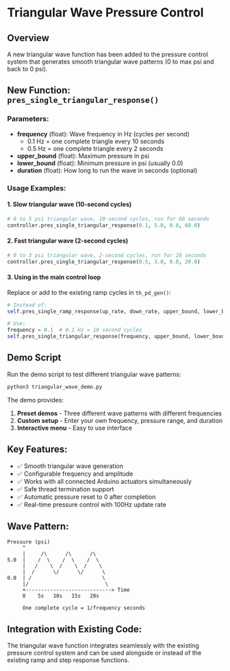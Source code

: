 # Triangular Wave Pressure Control

## Overview
A new triangular wave function has been added to the pressure control system that generates smooth triangular wave patterns (0 to max psi and back to 0 psi).

## New Function: `pres_single_triangular_response()`

### Parameters:
- **frequency** (float): Wave frequency in Hz (cycles per second)
  - 0.1 Hz = one complete triangle every 10 seconds
  - 0.5 Hz = one complete triangle every 2 seconds
- **upper_bound** (float): Maximum pressure in psi
- **lower_bound** (float): Minimum pressure in psi (usually 0.0)
- **duration** (float): How long to run the wave in seconds (optional)

### Usage Examples:

#### 1. Slow triangular wave (10-second cycles)
```python
# 0 to 5 psi triangular wave, 10-second cycles, run for 60 seconds
controller.pres_single_triangular_response(0.1, 5.0, 0.0, 60.0)
```

#### 2. Fast triangular wave (2-second cycles)
```python
# 0 to 3 psi triangular wave, 2-second cycles, run for 20 seconds
controller.pres_single_triangular_response(0.5, 3.0, 0.0, 20.0)
```

#### 3. Using in the main control loop
Replace or add to the existing ramp cycles in `th_pd_gen()`:

```python
# Instead of:
self.pres_single_ramp_response(up_rate, down_rate, upper_bound, lower_bound)

# Use:
frequency = 0.1  # 0.1 Hz = 10 second cycles
self.pres_single_triangular_response(frequency, upper_bound, lower_bound, duration=20.0)
```

## Demo Script
Run the demo script to test different triangular wave patterns:

```bash
python3 triangular_wave_demo.py
```

The demo provides:
1. **Preset demos** - Three different wave patterns with different frequencies
2. **Custom setup** - Enter your own frequency, pressure range, and duration
3. **Interactive menu** - Easy to use interface

## Key Features:
- ✅ Smooth triangular wave generation
- ✅ Configurable frequency and amplitude
- ✅ Works with all connected Arduino actuators simultaneously
- ✅ Safe thread termination support
- ✅ Automatic pressure reset to 0 after completion
- ✅ Real-time pressure control with 100Hz update rate

## Wave Pattern:
```
Pressure (psi)
     ^
     |     /\      /\      /\
5.0  |    /  \    /  \    /  \
     |   /    \  /    \  /    \
     |  /      \/      \/      \
0.0  | /                       \
     |/                         \
     +----------------------------> Time
     0    5s   10s   15s   20s
     
     One complete cycle = 1/frequency seconds
```

## Integration with Existing Code:
The triangular wave function integrates seamlessly with the existing pressure control system and can be used alongside or instead of the existing ramp and step response functions.